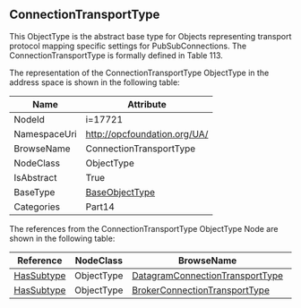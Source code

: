 <!-- objecttype -->
## ConnectionTransportType
This ObjectType is the abstract base type for Objects representing transport protocol mapping specific settings for PubSubConnections. The ConnectionTransportType is formally defined in Table 113.  
<!-- end of text -->
The representation of the ConnectionTransportType ObjectType in the address space is shown in the following table:  

|Name|Attribute|
|---|---|
|NodeId|i=17721|
|NamespaceUri|http://opcfoundation.org/UA/|
|BrowseName|ConnectionTransportType|
|NodeClass|ObjectType|
|IsAbstract|True|
|BaseType|[BaseObjectType](../../../Part5/ObjectTypes/BaseObjectType/readme.md)|
|Categories|Part14|

The references from the ConnectionTransportType ObjectType Node are shown in the following table:  

|Reference|NodeClass|BrowseName|DataType|TypeDefinition|ModellingRule|
|---|---|---|---|---|---|
|[HasSubtype](../../../Part3/ReferenceTypes/HasSubtype/readme.md)|ObjectType|[DatagramConnectionTransportType](#DatagramConnectionTransportType)||||
|[HasSubtype](../../../Part3/ReferenceTypes/HasSubtype/readme.md)|ObjectType|[BrokerConnectionTransportType](#BrokerConnectionTransportType)||||


